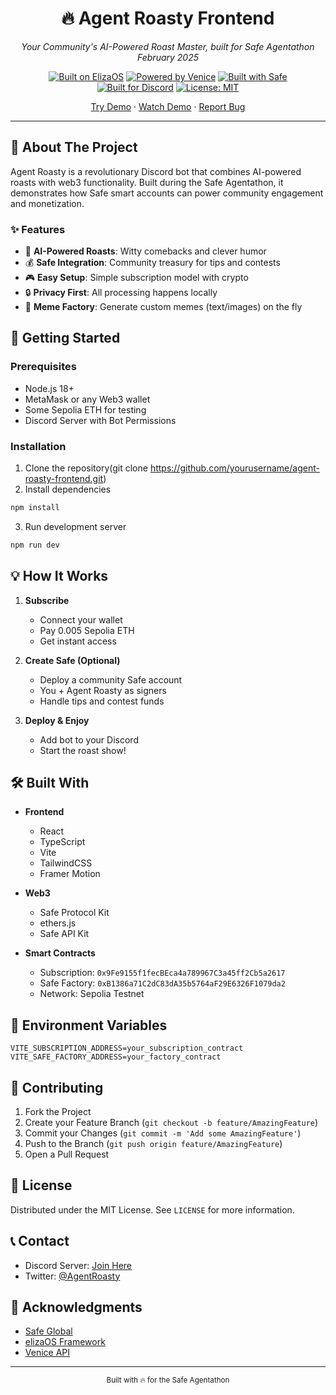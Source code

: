 <div align="center">

# 🔥 Agent Roasty Frontend

_Your Community's AI-Powered Roast Master, built for Safe Agentathon February 2025_

[![Built on ElizaOS](https://img.shields.io/badge/Built%20on-ElizaOS-9cf.svg)](https://elizaos.com)
[![Powered by Venice](https://img.shields.io/badge/Powered%20by-Venice-ff69b4.svg)](https://venice.com)
[![Built with Safe](https://img.shields.io/badge/Built%20with-Safe-00CD98.svg)](https://safe.global)
[![Built for Discord](https://img.shields.io/badge/Built%20for-Discord-5865F2.svg)](https://discord.gg/4RFth2Mk)
[![License: MIT](https://img.shields.io/badge/License-MIT-yellow.svg)](https://opensource.org/licenses/MIT)

[Try Demo](https://discord.gg/4RFth2Mk) · [Watch Demo](https://youtu.be/demo) · [Report Bug](https://github.com/yourusername/agent-roasty-frontend/issues)

</div>

---

## 🎯 About The Project

Agent Roasty is a revolutionary Discord bot that combines AI-powered roasts with web3 functionality. Built during the Safe Agentathon, it demonstrates how Safe smart accounts can power community engagement and monetization.

### ✨ Features

- 🤖 **AI-Powered Roasts**: Witty comebacks and clever humor
- 💰 **Safe Integration**: Community treasury for tips and contests
- 🎮 **Easy Setup**: Simple subscription model with crypto
- 🔒 **Privacy First**: All processing happens locally
- 🎨 **Meme Factory**: Generate custom memes (text/images) on the fly

## 🚀 Getting Started

### Prerequisites

- Node.js 18+
- MetaMask or any Web3 wallet
- Some Sepolia ETH for testing
- Discord Server with Bot Permissions

### Installation

1. Clone the repository(git clone https://github.com/yourusername/agent-roasty-frontend.git)
2. Install dependencies

```bash
npm install
```

3. Run development server

```bash
npm run dev
```

## 💡 How It Works

1. **Subscribe**

   - Connect your wallet
   - Pay 0.005 Sepolia ETH
   - Get instant access

2. **Create Safe (Optional)**

   - Deploy a community Safe account
   - You + Agent Roasty as signers
   - Handle tips and contest funds

3. **Deploy & Enjoy**
   - Add bot to your Discord
   - Start the roast show!

## 🛠️ Built With

- **Frontend**

  - React
  - TypeScript
  - Vite
  - TailwindCSS
  - Framer Motion

- **Web3**

  - Safe Protocol Kit
  - ethers.js
  - Safe API Kit

- **Smart Contracts**
  - Subscription: `0x9Fe9155f1fecBEca4a789967C3a45ff2Cb5a2617`
  - Safe Factory: `0xB1386a71C2dC83dA35b5764aF29E6326F1079da2`
  - Network: Sepolia Testnet

## 📝 Environment Variables

```env
VITE_SUBSCRIPTION_ADDRESS=your_subscription_contract
VITE_SAFE_FACTORY_ADDRESS=your_factory_contract
```

## 🤝 Contributing

1. Fork the Project
2. Create your Feature Branch (`git checkout -b feature/AmazingFeature`)
3. Commit your Changes (`git commit -m 'Add some AmazingFeature'`)
4. Push to the Branch (`git push origin feature/AmazingFeature`)
5. Open a Pull Request

## 📜 License

Distributed under the MIT License. See `LICENSE` for more information.

## 📞 Contact

- Discord Server: [Join Here](https://discord.gg/4RFth2Mk)
- Twitter: [@AgentRoasty](https://twitter.com/AgentRoasty)

## 🙏 Acknowledgments

- [Safe Global](https://safe.global)
- [elizaOS Framework](https://eliza.os)
- [Venice API](https://venice.ai)

<div align="center">

---

<sub>Built with 🔥 for the Safe Agentathon</sub>

</div>
